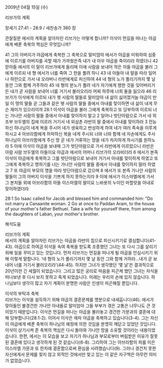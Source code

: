2009년 04월 15일 (수)

리브가의 계획



창세기 27:41 - 28:9 / 새찬송가 380 장


관찰질문
에서의 계획을 알아차린 리브가는 어떻게 합니까?
이삭이 먼길을 떠나는 야곱에게 베푼 축복의 핵심은 무엇입니까?

41 그의 아버지가 야곱에게 축복한 그 축복으로 말미암아 에서가 야곱을 미워하여 심중에 이르기를 아버지를 곡할 때가 가까웠은즉 내가 내 아우 야곱을 죽이리라 하였더니 42 맏아들 에서의 이 말이 리브가에게 들리매 이에 사람을 보내어 작은 아들 야곱을 불러 그에게 이르되 네 형 에서가 너를 죽여 그 한을 풀려 하니 43 내 아들아 내 말을 따라 일어나 하란으로 가서 내 오라버니 라반에게로 피신하여 44 네 형의 노가 풀리기까지 몇 날 동안 그와 함께 거주하라 45 네 형의 분노가 풀려 네가 자기에게 행한 것을 잊어버리거든 내가 곧 사람을 보내어 너를 거기서 불러오리라 어찌 하루에 너희 둘을 잃으랴 46 리브가가 이삭에게 이르되 내가 헷 사람의 딸들로 말미암아 내 삶이 싫어졌거늘 야곱이 만일 이 땅의 딸들 곧 그들과 같은 헷 사람의 딸들 중에서 아내를 맞이하면 내 삶이 내게 무슨 재미가 있으리이까 28:1 이삭이 야곱을 불러 그에게 축복하고 또 당부하여 이르되 너는 가나안 사람의 딸들 중에서 아내를 맞이하지 말고 2 일어나 밧단아람으로 가서 네 외조부 브두엘의 집에 이르러 거기서 네 외삼촌 라반의 딸 중에서 아내를 맞이하라 3 전능하신 하나님이 네게 복을 주시어 네가 생육하고 번성하게 하여 네가 여러 족속을 이루게 하시고 4 아브라함에게 허락하신 복을 네게 주시되 너와 너와 함께 네 자손에게도 주사 하나님이 아브라함에게 주신 땅 곧 네가 거류하는 땅을 네가 차지하게 하시기를 원하노라 5 이에 이삭이 야곱을 보내매 그가 밧단아람으로 가서 라반에게 이르렀으니 라반은 아람 사람 브두엘의 아들이요 야곱과 에서의 어머니 리브가의 오라비더라 6 에서가 본즉 이삭이 야곱에게 축복하고 그를 밧단아람으로 보내어 거기서 아내를 맞이하게 하였고 또 그에게 축복하고 명하기를 너는 가나안 사람의 딸들 중에서 아내를 맞이하지 말라 하였고 7 또 야곱이 부모의 명을 따라 밧단아람으로 갔으며 8 에서가 또 본즉 가나안 사람의 딸들이 그의 아버지 이삭을 기쁘게 하지 못하는지라 9 이에 에서가 이스마엘에게 가서 그 본처들 외에 아브라함의 아들 이스마엘의 딸이요 느바욧의 누이인 마할랏을 아내로 맞이하였더라  

28:1 So Isaac called for Jacob and blessed him and commanded him: "Do not marry a Canaanite woman. 2 Go at once to Paddan Aram, to the house of your mother's father Bethuel. Take a wife for yourself there, from among the daughters of Laban, your mother's brother.

해석도움





리브가의 계획  
에서의 계획을 알아차린 리브가는 야곱을 라반의 집으로 피신시키기로 결심합니다(41-43). 야곱으로 하여금 이삭을 속여 축복을 받도록 조종했던 그녀는 또 다시 그를 살리기 위해 일을 꾸미고 있는 것입니다. 먼저 리브가는 먼길을 떠나게 될 야곱을 안심시키기 위해 이렇게 말합니다. ‘네 형의 노가 풀리기까지 몇 날 동안 그와 함께 거하라…내가 곧 보내어 너를 거기서 불러오리라’(44-45). 하지만 그녀가 생각했던 ‘몇 날’은 결과적으로 20년이란 긴 세월이 되었습니다. 그리고 많은 궁리로 마음을 피곤케 했던 그녀는 자식을 떠나보낸 후 다시 보지 못하고 죽게 되었습니다. 미래는 우리의 손에 있지 않습니다. 하나님보다 생각이 많고 자기 계획이 분명한 사람은 인생이 피곤해질 뿐입니다.      

이삭의 부탁과 축복  
리브가는 이삭을 설득하기 위해 야곱의 결혼문제를 명분으로 내세웁니다(46). 에서가 맞아들인 불경건한 가나안 아내들로 말미암아 그들 부부가 겪은 고통은 너무나도 큰 것이었기 때문입니다. 이삭은 먼길을 떠나는 야곱을 불러놓고 경건한 가문과의 결혼에 대해 당부합니다(28:1-2). 이어서 이삭은 재차 야곱을 축복하고 있습니다(3-4). 그는 자신이 야곱에게 베푼 축복이 하나님의 예정에 의한 것임을 분명히 깨닫고 있었던 것입니다. 이삭이 상기시켜 준 축복의 핵심은 다시 돌아와 가나안 땅을 소유할 것이라는 내용이었습니다. 한편, 에서는 이 모습을 보고 자기가 하나님과 부모로부터 버림받은 이유가 잘못된 결혼에 있다고 생각하게 된 것 같습니다(6-8). 그리하여 그는 아브라함의 피를 이은 이스마엘 가문과 또 한차례 결혼함으로써 환심을 사려했습니다(9). 그러나 경건치 못한 자신에게서 문제를 찾지 않고 외적인 것에서만 찾고 있는 이 같은 자구책은 아무런 의미가 없었습니다.